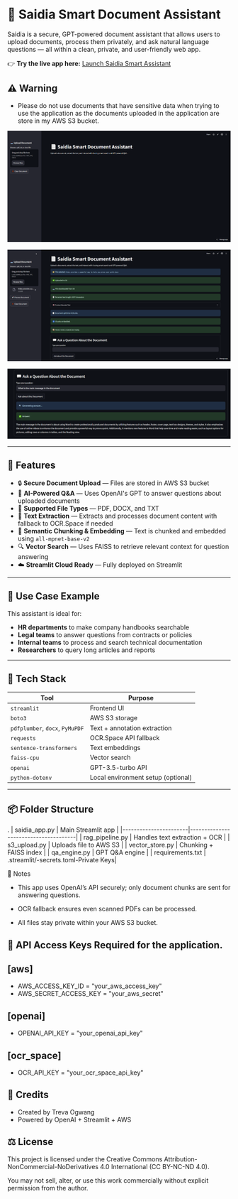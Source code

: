 # 📄 Saidia Smart Document Assistant

Saidia is a secure, GPT-powered document assistant that allows users to upload documents, process them privately, and ask natural language questions — all within a clean, private, and user-friendly web app.

👉 **Try the live app here:** [Launch Saidia Smart Assistant](https://smartdocassistant-ibk4wvbdysw7fqkfpkxb7q.streamlit.app/)

## ⚠️ Warning

- Please do not use documents that have sensitive data when trying to use the application as the documents uploaded in the application are store in my AWS S3 bucket.

![Saidia Smart Assistant Home Page](Images/home_page.PNG)

![Saidia Smart Assistant App in action](Images/app_in_action.PNG)

![Saidia Smart Assistant App results](Images/result.PNG)

---

## 🚀 Features

- 🔒 **Secure Document Upload** — Files are stored in AWS S3 bucket
- 🧠 **AI-Powered Q&A** — Uses OpenAI's GPT to answer questions about uploaded documents
- 📄 **Supported File Types** — PDF, DOCX, and TXT
- 🧾 **Text Extraction** — Extracts and processes document content with fallback to OCR.Space if needed
- 🧠 **Semantic Chunking & Embedding** — Text is chunked and embedded using `all-mpnet-base-v2`
- 🔍 **Vector Search** — Uses FAISS to retrieve relevant context for question answering
- ☁️ **Streamlit Cloud Ready** — Fully deployed on Streamlit

---

## 💼 Use Case Example

This assistant is ideal for:
- **HR departments** to make company handbooks searchable
- **Legal teams** to answer questions from contracts or policies
- **Internal teams** to process and search technical documentation
- **Researchers** to query long articles and reports

---

## 🔧 Tech Stack

| Tool                  | Purpose                             |
|-----------------------|-------------------------------------|
| `streamlit`           | Frontend UI                         |
| `boto3`               | AWS S3 storage                      |
| `pdfplumber`, `docx`, `PyMuPDF` | Text + annotation extraction |
| `requests`            | OCR.Space API fallback              |
| `sentence-transformers` | Text embeddings                   |
| `faiss-cpu`           | Vector search                       |
| `openai`              | GPT-3.5-turbo API                   |
| `python-dotenv`       | Local environment setup (optional)  |

---

## 📦 Folder Structure
.
| saidia_app.py         | Main Streamlit app                   |
|-----------------------|--------------------------------------|
| rag_pipeline.py       | Handles text extraction + OCR        |
| s3_upload.py          | Uploads file to AWS S3               |
| vector_store.py       | Chunking + FAISS index               |
| qa_engine.py          | GPT Q&A engine                       |
| requirements.txt      | .streamlit/-secrets.toml-Private Keys|

📌 Notes
- This app uses OpenAI’s API securely; only document chunks are sent for answering questions.

- OCR fallback ensures even scanned PDFs can be processed.

- All files stay private within your AWS S3 bucket.

## 🔑 API Access Keys Required for the application.

##  [aws]
- AWS_ACCESS_KEY_ID = "your_aws_access_key"
- AWS_SECRET_ACCESS_KEY = "your_aws_secret"

## [openai]
- OPENAI_API_KEY = "your_openai_api_key"

## [ocr_space]
- OCR_API_KEY = "your_ocr_space_api_key"

## 🙌 Credits
- Created by Treva Ogwang
- Powered by OpenAI + Streamlit + AWS

## ⚖️ License
This project is licensed under the Creative Commons Attribution-NonCommercial-NoDerivatives 4.0 International (CC BY-NC-ND 4.0).

You may not sell, alter, or use this work commercially without explicit permission from the author.
